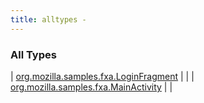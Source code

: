 ```yaml
---
title: alltypes - 
---
```


### All Types

| [org.mozilla.samples.fxa.LoginFragment](../org.mozilla.samples.fxa/-login-fragment/index.html) |  |
| [org.mozilla.samples.fxa.MainActivity](../org.mozilla.samples.fxa/-main-activity/index.html) |  |

